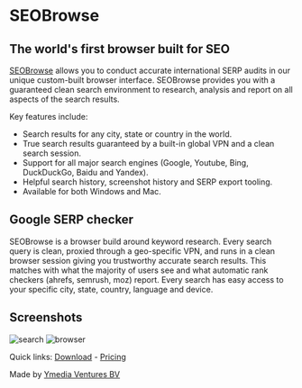 # SEOBrowse
## The world's first browser built for SEO

[SEOBrowse](https://seobrowse.com/) allows you to conduct accurate international SERP audits in our unique custom-built browser interface. SEOBrowse provides you with a guaranteed clean search environment to research, analysis and report on all aspects of the search results.

Key features include:
 - Search results for any city, state or country in the world.
 - True search results guaranteed by a built-in global VPN and a clean search session.
 - Support for all major search engines (Google, Youtube, Bing, DuckDuckGo, Baidu and Yandex).
 - Helpful search history, screenshot history and SERP export tooling.
 - Available for both Windows and Mac.


## Google SERP checker

SEOBrowse is a browser build around keyword research. Every search query is clean, proxied through a geo-specific VPN, and runs in a clean browser session giving you trustworthy accurate search results. This matches with what the majority of users see and what automatic rank checkers (ahrefs, semrush, moz) report. Every search has easy access to your specific city, state, country, language and device.


## Screenshots
![search](https://seobrowse.com/img/screenshot-0.png)
![browser](https://seobrowse.com/img/screenshot-1.png)

Quick links: [Download](https://seobrowse.com/) - [Pricing](https://seobrowse.com/pricing)


Made by [Ymedia Ventures BV](https://ymedia.nl)

